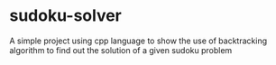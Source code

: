 # sudoku-solver
A simple project using cpp language to show the use of backtracking algorithm to find out the solution of a given sudoku problem
